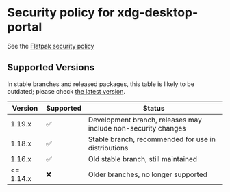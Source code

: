 # Security policy for xdg-desktop-portal

See the [Flatpak security policy](https://github.com/flatpak/flatpak/blob/main/SECURITY.md)

## Supported Versions

In stable branches and released packages, this table is likely to be outdated;
please check
[the latest version](https://github.com/flatpak/xdg-desktop-portal/blob/main/SECURITY.md).

| Version   | Supported          | Status
| --------  | ------------------ | ------------------------------------------------------------- |
| 1.19.x    | :white_check_mark: | Development branch, releases may include non-security changes |
| 1.18.x    | :white_check_mark: | Stable branch, recommended for use in distributions           |
| 1.16.x    | :white_check_mark: | Old stable branch, still maintained                           |
| <= 1.14.x | :x:                | Older branches, no longer supported                           |
